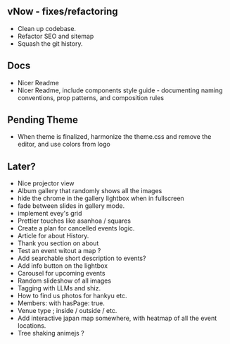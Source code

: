 ## vNow - fixes/refactoring

- Clean up codebase.
- Refactor SEO and sitemap
- Squash the git history.

## Docs

- Nicer Readme
- Nicer Readme, include components style guide - documenting naming conventions, prop patterns, and composition rules

## Pending Theme

- When theme is finalized, harmonize the theme.css and remove the editor, and use colors from logo

## Later?

- Nice projector view
- Album gallery that randomly shows all the images
- hide the chrome in the gallery lightbox when in fullscreen
- fade between slides in gallery mode.
- implement evey's grid
- Prettier touches like asanhoa / squares
- Create a plan for cancelled events logic.
- Article for about History.
- Thank you section on about
- Test an event witout a map ?
- Add searchable short description to events?
- Add info button on the lightbox
- Carousel for upcoming events
- Random slideshow of all images
- Tagging with LLMs and shiz.
- How to find us photos for hankyu etc.
- Members: with hasPage: true.
- Venue type ; inside / outside / etc.
- Add interactive japan map somewhere, with heatmap of all the event locations.
- Tree shaking animejs ?
